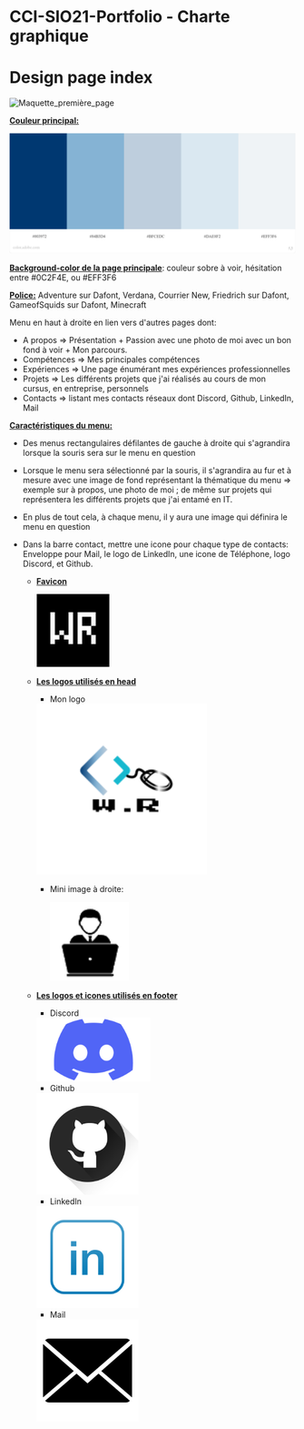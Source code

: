 # CCI-SIO21-Portfolio - Charte graphique
# Design page index

![Maquette_première_page](CHARTE_GRAPHIQUE/Maquettes/Maquette_première_page.png)

**<u>Couleur principal:</u>** 

![palettes_couleurs](CHARTE_GRAPHIQUE/Maquettes/palettes_couleurs.jpeg)

<u>**Background-color de la page principale**</u>: couleur sobre à voir, hésitation entre #0C2F4E, ou #EFF3F6

**<u>Police:</u>** Adventure sur Dafont, Verdana, Courrier New, Friedrich sur Dafont, GameofSquids sur Dafont, Minecraft

Menu en haut à droite en lien vers d'autres pages dont:

- A propos =>  Présentation + Passion avec une photo de moi avec un bon fond à voir + Mon parcours.
- Compétences => Mes principales compétences
- Expériences => Une page énumérant mes expériences professionnelles
- Projets => Les différents projets que j'ai réalisés au cours de mon cursus, en entreprise, personnels
- Contacts => listant mes contacts réseaux dont Discord, Github, LinkedIn, Mail

**<u>Caractéristiques du menu:</u>**

- Des menus rectangulaires défilantes de gauche à droite qui s'agrandira lorsque la souris sera sur le menu en question

- Lorsque le menu sera sélectionné par la souris, il s'agrandira au fur et à mesure avec une image de fond représentant la thématique du menu => exemple sur à propos, une photo de moi ; de même sur projets qui représentera les différents projets que j'ai entamé en IT.

- En plus de tout cela, à chaque menu, il y aura une image qui définira le menu en question 

- Dans la barre contact, mettre une icone pour chaque type de contacts: Enveloppe pour Mail, le logo de LinkedIn, une icone de Téléphone, logo Discord, et Github. 


  - <u>**Favicon**</u>

    <img src="CHARTE_GRAPHIQUE/Logos&Icons/ico.png" style="zoom:50%;" />

  - **<u>Les logos utilisés en head</u>**

    - Mon logo

    <img src="CHARTE_GRAPHIQUE/Logos&Icons/My_Logo.png" alt="My_Logo" style="zoom:150%;" />

    - Mini image à droite:

      <img src="CHARTE_GRAPHIQUE/Logos&Icons/image_pc.png" style="zoom:175%;" />

  - **<u>Les logos et icones utilisés en footer</u>**

    - Discord
     

    <img src="CHARTE_GRAPHIQUE/Logos&Icons/Logo_Discord.png" alt="Logo Discord" style="width:200px;" />
  
  
    - Github
  
    <img src="CHARTE_GRAPHIQUE/Logos&Icons/Logo_github.png" alt="Logo github" style="zoom:35%;" />
  
    - LinkedIn
  
    <img src="CHARTE_GRAPHIQUE/Logos&Icons/Logo_Linkedin.png" alt="Logo Linkedin" style="zoom:35%;" />
  
    - Mail
 
    <img src="CHARTE_GRAPHIQUE/Logos&Icons/Logo_mail.png" alt="Logo mail" style="zoom:35%;" />
    

